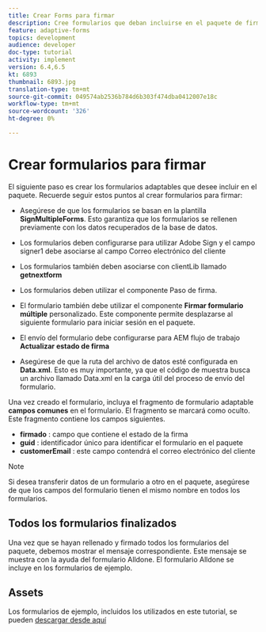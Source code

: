 ```yaml
---
title: Crear Forms para firmar
description: Cree formularios que deban incluirse en el paquete de firma.
feature: adaptive-forms
topics: development
audience: developer
doc-type: tutorial
activity: implement
version: 6.4,6.5
kt: 6893
thumbnail: 6893.jpg
translation-type: tm+mt
source-git-commit: 049574ab2536b784d6b303f474dba0412007e18c
workflow-type: tm+mt
source-wordcount: '326'
ht-degree: 0%

---
```



# Crear formularios para firmar

El siguiente paso es crear los formularios adaptables que desee incluir en el paquete. Recuerde seguir estos puntos al crear formularios para firmar:

* Asegúrese de que los formularios se basan en la plantilla **SignMultipleForms**. Esto garantiza que los formularios se rellenen previamente con los datos recuperados de la base de datos.

* Los formularios deben configurarse para utilizar Adobe Sign y el campo signer1 debe asociarse al campo Correo electrónico del cliente
* Los formularios también deben asociarse con clientLib llamado **getnextform**
* Los formularios deben utilizar el componente Paso de firma.
* El formulario también debe utilizar el componente **Firmar formulario múltiple** personalizado. Este componente permite desplazarse al siguiente formulario para iniciar sesión en el paquete.
* El envío del formulario debe configurarse para AEM flujo de trabajo **Actualizar estado de firma**
* Asegúrese de que la ruta del archivo de datos esté configurada en **Data.xml**. Esto es muy importante, ya que el código de muestra busca un archivo llamado Data.xml en la carga útil del proceso de envío del formulario.

Una vez creado el formulario, incluya el fragmento de formulario adaptable **campos comunes** en el formulario. El fragmento se marcará como oculto. Este fragmento contiene los campos siguientes.

* **firmado** : campo que contiene el estado de la firma
* **guid** : identificador único para identificar el formulario en el paquete
* **customerEmail** : este campo contendrá el correo electrónico del cliente



>[!NOTE]
>Si desea transferir datos de un formulario a otro en el paquete, asegúrese de que los campos del formulario tienen el mismo nombre en todos los formularios.

## Todos los formularios finalizados

Una vez que se hayan rellenado y firmado todos los formularios del paquete, debemos mostrar el mensaje correspondiente. Este mensaje se muestra con la ayuda del formulario Alldone. El formulario Alldone se incluye en los formularios de ejemplo.

## Assets

Los formularios de ejemplo, incluidos los utilizados en este tutorial, se pueden [descargar desde aquí](assets/forms-for-signing.zip)
